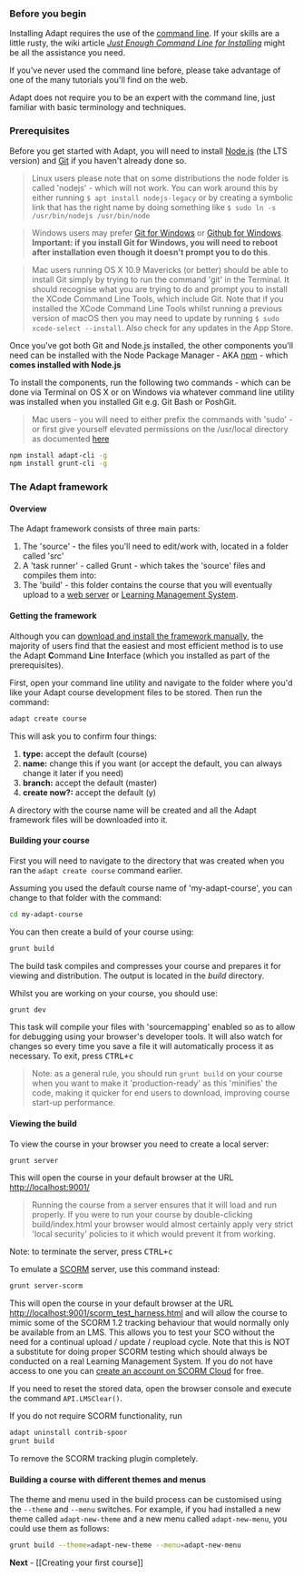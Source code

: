 ### Before you begin
Installing Adapt requires the use of the [command line](https://en.wikipedia.org/wiki/Command-line_interface). If your skills are a little rusty, the wiki article [*Just Enough Command Line for Installing*](https://github.com/adaptlearning/adapt_authoring/wiki/Just-Enough-Command-Line-for-Installing) might be all the assistance you need. 

If you've never used the command line before, please take advantage of one of the many tutorials you'll find on the web. 

Adapt does not require you to be an expert with the command line, just familiar with basic terminology and techniques.  

### Prerequisites
Before you get started with Adapt, you will need to install [Node.js](http://nodejs.org/) (the LTS version) and [Git](http://git-scm.com/downloads) if you haven't already done so.

> Linux users please note that on some distributions the node folder is called 'nodejs' - which will not work. You can work around this by either running `$ apt install nodejs-legacy` or by creating a symbolic link that has the right name by doing something like `$ sudo ln -s /usr/bin/nodejs /usr/bin/node`

> Windows users may prefer [Git for Windows](https://msysgit.github.io/) or [Github for Windows](http://windows.github.com/). **Important: if you install Git for Windows, you will need to reboot after installation even though it doesn't prompt you to do this**.

> Mac users running OS X 10.9 Mavericks (or better) should be able to install Git simply by trying to run the command 'git' in the Terminal. It should recognise what you are trying to do and prompt you to install the XCode Command Line Tools, which include Git. Note that if you installed the XCode Command Line Tools whilst running a previous version of macOS then you may need to update by running `$ sudo xcode-select --install`. Also check for any updates in the App Store.

Once you've got both Git and Node.js installed, the other components you'll need can be installed with the Node Package Manager - AKA [npm](https://npmjs.org/) - which **comes installed with Node.js**

To install the components, run the following two commands - which can be done via Terminal on OS X or on Windows via whatever command line utility was installed when you installed Git e.g. Git Bash or PoshGit.

> Mac users - you will need to either prefix the commands with 'sudo' - or first give yourself elevated permissions on the /usr/local directory as documented [here](http://foohack.com/2010/08/intro-to-npm/#what_no_sudo)

```bash
npm install adapt-cli -g
npm install grunt-cli -g
```

### The Adapt framework
#### Overview
The Adapt framework consists of three main parts:
1. The 'source' - the files you'll need to edit/work with, located in a folder called 'src'
1. A 'task runner' - called Grunt - which takes the 'source' files and compiles them into:
1. The 'build' - this folder contains the course that you will eventually upload to a [web server](https://en.wikipedia.org/wiki/Web_server) or [Learning Management System](https://en.wikipedia.org/wiki/Learning_management_system).

#### Getting the framework
Although you can [download and install the framework manually](/adaptlearning/adapt_framework/wiki/Manual-installation-of-the-Adapt-framework), the majority of users find that the easiest and most efficient method is to use the Adapt **C**ommand **L**ine **I**nterface (which you installed as part of the prerequisites).

First, open your command line utility and navigate to the folder where you'd like your Adapt course development files to be stored. Then run the command:

```bash
adapt create course
```

This will ask you to confirm four things:

1. **type:** accept the default (course)
1. **name:** change this if you want (or accept the default, you can always change it later if you need)
1. **branch:** accept the default (master)
1. **create now?:** accept the default (y)

A directory with the course name will be created and all the Adapt framework files will be downloaded into it. 

#### Building your course
First you will need to navigate to the directory that was created when you ran the `adapt create course` command earlier.

Assuming you used the default course name of 'my-adapt-course', you can change to that folder with the command:
```bash
cd my-adapt-course
```
You can then create a build of your course using:
```bash
grunt build
```
The build task compiles and compresses your course and prepares it for viewing and distribution. The output is located in the *build* directory.

Whilst you are working on your course, you should use:
```bash
grunt dev
```
This task will compile your files with 'sourcemapping' enabled so as to allow for debugging using your browser's developer tools. It will also watch for changes so every time you save a file it will automatically process it as necessary. To exit, press <kbd>CTRL+c</kbd>

> Note: as a general rule, you should run `grunt build` on your course when you want to make it 'production-ready' as this 'minifies' the code, making it quicker for end users to download, improving course start-up performance.

#### Viewing the build
To view the course in your browser you need to create a local server:
```bash
grunt server
```
This will open the course in your default browser at the URL [http://localhost:9001/](http://localhost:9001/)

> Running the course from a server ensures that it will load and run properly. If you were to run your course by double-clicking build/index.html your browser would almost certainly apply very strict 'local security' policies to it which would prevent it from working.

Note: to terminate the server, press <kbd>CTRL+c</kbd>

To emulate a [SCORM](https://scorm.com/scorm-explained/) server, use this command instead:
```bash
grunt server-scorm
```
This will open the course in your default browser at the URL [http://localhost:9001/scorm_test_harness.html](http://localhost:9001/scorm_test_harness.html) and will allow the course to mimic some of the SCORM 1.2 tracking behaviour that would normally only be available from an LMS. This allows you to test your SCO without the need for a continual upload / update / reupload cycle. Note that this is NOT a substitute for doing proper SCORM testing which should always be conducted on a real Learning Management System. If you do not have access to one you can [create an account on SCORM Cloud](https://cloud.scorm.com/sc/guest/SignUpForm) for free.

If you need to reset the stored data, open the browser console and execute the command `API.LMSClear()`.

If you do not require SCORM functionality, run 
```bash
adapt uninstall contrib-spoor
grunt build
```
To remove the SCORM tracking plugin completely.

#### Building a course with different themes and menus
The theme and menu used in the build process can be customised using the `--theme` and `--menu` switches.  For example, if you had installed a new theme called `adapt-new-theme` and a new menu called `adapt-new-menu`, you could use them as follows:

````bash
grunt build --theme=adapt-new-theme --menu=adapt-new-menu
````


**Next** - [[Creating your first course]]